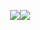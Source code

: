 
<p align="center">
<img src=https://idkhonesltyu.carrd.co/assets/images/image07.png?v=dc7ed9b6
  
   ![](https://komarev.com/ghpvc/?username=ashswagin&color=ea8fbe)  
 
 </p>
<p align="center">

  


